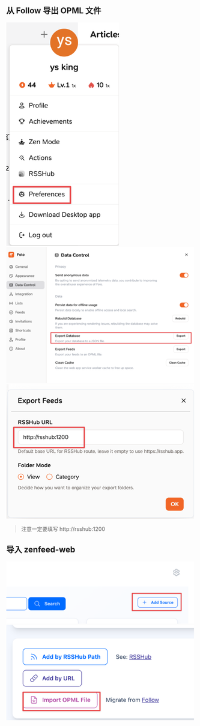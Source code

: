## 从 Follow 导出 OPML 文件

<img src="images/migrate-from-follow-1.png" alt="" width="300">
<img src="images/migrate-from-follow-2.png" alt="" width="500">
<img src="images/migrate-from-follow-3.png" alt="" width="500">

> 注意一定要填写 http://rsshub:1200

## 导入 zenfeed-web
<img src="images/migrate-from-follow-4.png" alt="" width="500">
<img src="images/migrate-from-follow-5.png" alt="" width="500">
